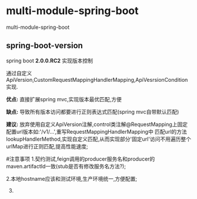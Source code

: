 # multi-module-spring-boot
multi-module-spring-boot

## spring-boot-version

spring boot **2.0.0.RC2** 实现版本控制

通过自定义ApiVersion,CustomRequestMappingHandlerMapping,ApiVesrsionCondition实现.

**优点:** 直接扩展spring mvc,实现版本最优匹配,方便

**缺点:** 导致所有版本访问都要进行正则表达式匹配(spring mvc自带默认匹配)

**建议:** 放弃使用自定义ApiVersion注解,control类注解@RequestMapping上固定配置url版本如:'/v1/...',重写RequestMappingHandlerMapping中
匹配url的方法lookupHandlerMethod,实现自定义匹配,从而实现部分'固定url'访问不用遍历整个urlMap进行正则匹配,提高性能速度;


#注意事项
1.契约测试,feign调用的producer服务名和producer的maven.artifactId一致(stub是否有修改服务名方法?);

2.本地hostname应该和测试环境,生产环境统一,方便配置;

3.
